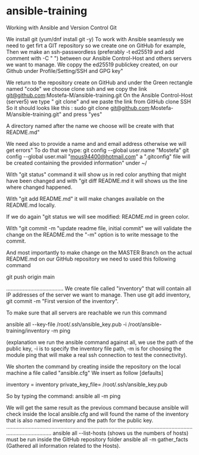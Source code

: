 # ansible-training

Working with Ansible and Version Control Git


We install git (yum/dnf install git -y) 
To work with Ansible seamlessly we need to get firt a GIT repository so we create one on GitHub for example,
Then we make an ssh-passwordless (preferably -t  ed25519 and add comment with -C " ")  between our Ansible Control-Host and others servers we want to manage.
We coppy the ed25519 publickey created, on our Github under Profile/Setting/SSH and GPG key"

We return to the repository create on GitHub and under the Green rectangle named "code" 
we choose clone ssh and we copy the link git@github.com:Mostefa-M/ansible-training.git
On the Ansible Control-Host (server5) we type " git clone" and we paste the link from GitHub clone SSH
So it should looks like this : sudo git clone git@github.com:Mostefa-M/ansible-training.git" and press "yes"

A directory named after the name we choose will be create with that README.md"

We need also to provide a name and and email address otherwise we will get errors"
To do that we type:
git config --global user.name "Mostefa"
git config --global user.mail "mous94400@hotmail.com"
a ".gitconfig" file will be created containing the provided information" under ~/

With "git status" command it will show us in red color  anything that might have been changed and with  "git diff README.md  it will shows us the line where changed happened.

With "git add README.md" it will make changes available on the README.md locally.

If we do again "git status we will see modified: README.md in green color.

With "git commit -m "update readme file, initial commit" we will validate the change on the README.md
the "-m" option  is to write message to the commit.

And most importantly to make change on the MASTER Branch on the  actual README.md on our GitHub repository we need to used this following command

git push origin main 


......................................
We create file called "inventory" that will contain all IP addresses of the server we want to manage.
Then use git add inventory, git commit -m "First version of the inventory".


To make sure that all servers are reachable we run this command 

ansible all --key-file /root/.ssh/ansible_key.pub  -i /root/ansible-training/inventory -m ping

(explanation we run the ansible command against all, we use the path of the public key, -i is to specify the inventory file path, -m is for choosing the module ping that will make a real ssh connection to test the connectivity).

We shorten the command by creating inside the repository on the local machine  a file called "ansible.cfg"
We insert as follow
[defaults]

inventory = inventory
private_key_file= /root/.ssh/ansible_key.pub 

So by typing the command:
ansible all -m ping 

We will get the same result as the previous command because ansible will check inside the local ansible.cfg and will found the name of the inventory that
is also named inventory and the path for the public key.
..........................................................................................................................................................
ansible all --list-hosts (shows us the numbers of hosts) must be run inside the GitHub repository folder 
ansible all -m gather_facts (Gathered all information related to the Hosts).










